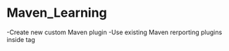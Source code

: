 # Maven_Learning

-Create new custom Maven plugin
-Use existing Maven rerporting plugins inside <reporting> tag
